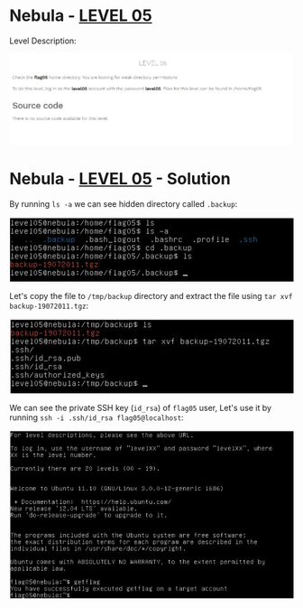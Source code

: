 # Nebula - [LEVEL 05](https://exploit.education/nebula/level-05/)

Level Description:

![level.JPG](images/level.JPG)

# Nebula - [LEVEL 05](https://exploit.education/nebula/level-05/) - Solution

By running ```ls -a``` we can see hidden directory called ```.backup```:

![backup.JPG](images/backup.JPG)

Let's copy the file to ```/tmp/backup``` directory and extract the file using ```tar xvf backup-19072011.tgz```:

![extract.JPG](images/extract.JPG)

We can see the private SSH key (```id_rsa```) of ```flag05``` user, Let's use it by running ```ssh -i .ssh/id_rsa flag05@localhost```:

![flag.JPG](images/flag.JPG)